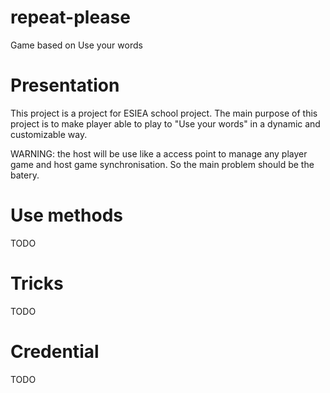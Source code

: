 repeat-please
===

Game based on Use your words

# Presentation

This project is a project for ESIEA school project. 
The main purpose of this project is to make player able to play to "Use your words" in a dynamic and customizable way.

WARNING: the host will be use like a access point to manage any player game and host game synchronisation. So the main problem should be the batery.

# Use methods

TODO

# Tricks

TODO

# Credential

TODO